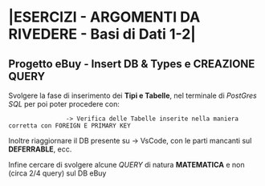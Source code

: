 # |ESERCIZI - ARGOMENTI DA RIVEDERE - Basi di Dati 1-2|

## Progetto eBuy - Insert DB & Types e CREAZIONE QUERY

Svolgere la fase di inserimento dei **Tipi e Tabelle**, nel terminale di *PostGres SQL* per poi poter procedere con:

                    -> Verifica delle Tabelle inserite nella maniera corretta con FOREIGN E PRIMARY KEY

Inoltre riaggiornare il DB presente su -> VsCode, con le parti mancanti sul **DEFERRABLE**, ecc.

Infine cercare di svolgere alcune *QUERY* di natura **MATEMATICA** e non (circa 2/4 query) sul DB eBuy



